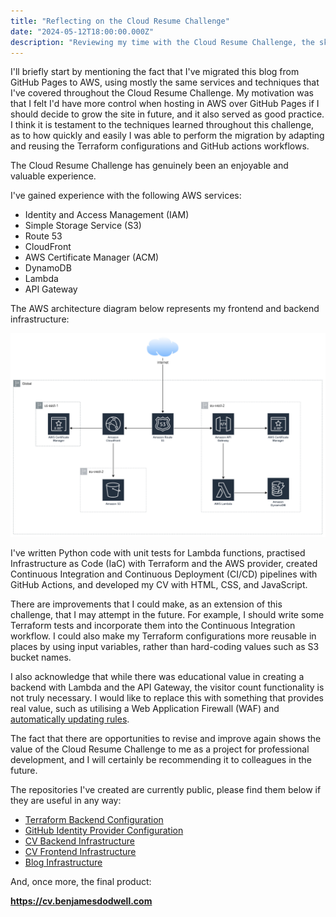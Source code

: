 ```yaml
---
title: "Reflecting on the Cloud Resume Challenge"
date: "2024-05-12T18:00:00.000Z" 
description: "Reviewing my time with the Cloud Resume Challenge, the skills that I've learned, my experience with AWS, and finishing touches."
---
```


I'll briefly start by mentioning the fact that I've migrated this blog from GitHub Pages to AWS, using mostly the same services and techniques that I've covered throughout the Cloud Resume Challenge. My motivation was that I felt I'd have more control when hosting in AWS over GitHub Pages if I should decide to grow the site in future, and it also served as good practice. I think it is testament to the techniques learned throughout this challenge, as to how quickly and easily I was able to perform the migration by adapting and reusing the Terraform configurations and GitHub actions workflows.

The Cloud Resume Challenge has genuinely been an enjoyable and valuable experience. 

I've gained experience with the following AWS services:
- Identity and Access Management (IAM)
- Simple Storage Service (S3)
- Route 53
- CloudFront
- AWS Certificate Manager (ACM)
- DynamoDB
- Lambda
- API Gateway

The AWS architecture diagram below represents my frontend and backend infrastructure:

![AWS architecture diagram](CloudResumeChallenge.drawio.png)

I've written Python code with unit tests for Lambda functions, practised Infrastructure as Code (IaC) with Terraform and the AWS provider, created Continuous Integration and Continuous Deployment (CI/CD) pipelines with GitHub Actions, and developed my CV with HTML, CSS, and JavaScript.

There are improvements that I could make, as an extension of this challenge, that I may attempt in the future. For example, I should write some Terraform tests and incorporate them into the Continuous Integration workflow. I could also make my Terraform configurations more reusable in places by using input variables, rather than hard-coding values such as S3 bucket names. 

I also acknowledge that while there was educational value in creating a backend with Lambda and the API Gateway, the visitor count functionality is not truly necessary. I would like to replace this with something that provides real value, such as utilising a Web Application Firewall (WAF) and [automatically updating rules](https://aws.amazon.com/blogs/security/automatically-updating-aws-waf-rule-in-real-time-using-amazon-eventbridge/).

The fact that there are opportunities to revise and improve again shows the value of the Cloud Resume Challenge to me as a project for professional development, and I will certainly be recommending it to colleagues in the future.

The repositories I've created are currently public, please find them below if they are useful in any way:
- [Terraform Backend Configuration](https://github.com/ben-james-dodwell/terraform-backend-s3-dynamodb)
- [GitHub Identity Provider Configuration](https://github.com/ben-james-dodwell/github-identity-provider)
- [CV Backend Infrastructure](https://github.com/ben-james-dodwell/backend-cv-benjamesdodwell-com)
- [CV Frontend Infrastructure](https://github.com/ben-james-dodwell/frontend-cv-benjamesdodwell-com)
- [Blog Infrastructure](https://github.com/ben-james-dodwell/blog-cv-benjamesdodwell-com)

And, once more, the final product:

**https://cv.benjamesdodwell.com**